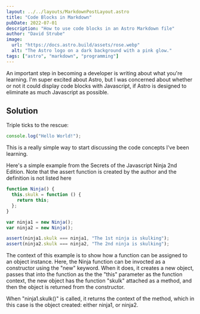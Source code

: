```yaml
---
layout: ../../layouts/MarkdownPostLayout.astro
title: "Code Blocks in Markdown"
pubDate: 2022-07-01
description: "How to use code blocks in an Astro Markdown file"
author: "David Strube"
image:
  url: "https://docs.astro.build/assets/rose.webp"
  alt: "The Astro logo on a dark background with a pink glow."
tags: ["astro", "markdown", "programming"]
---
```


An important step in becoming a developer is writing about what you're learning. I'm super excited about Astro, but I was concerned about whether or not it could display code blocks with Javascript, if Astro is designed to eliminate as much Javascript as possible.

## Solution

Triple ticks to the rescue:

```js
console.log("Hello World!");
```

This is a really simple way to start discussing the code concepts I've been learning.

Here's a simple example from the Secrets of the Javascript Ninja 2nd Edition. Note that the assert function is created by the author and the definition is not listed here

```js
function Ninja() {
  this.skulk = function () {
    return this;
  };
}

var ninja1 = new Ninja();
var ninja2 = new Ninja();

assert(ninja1.skulk === ninja1, "The 1st ninja is skulking");
assert(ninja2.skulk === ninja2, "The 2nd ninja is skulking");
```

The context of this example is to show how a function can be assigned to an object instance. Here, the Ninja function can be invocted as a constructor using the "new" keyword. When it does, it creates a new object, passes that into the function as the the "this" parameter as the function context, the new object has the function "skulk" attached as a method, and then the object is returned from the constructor.

When "ninja1.skulk()" is called, it returns the context of the method, which in this case is the object created: either ninja1, or ninja2.
